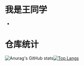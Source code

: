 # 我是王同学
 -
# 仓库统计
![Anurag's GitHub stats](https://github-readme-stats.vercel.app/api?username=geek-wynn&show_icons=true&theme=cobalt)[![Top Langs](https://github-readme-stats.vercel.app/api/top-langs/?username=geek-wynn&hide=javascript,html&theme=cobalt)](https://github.com/anuraghazra/github-readme-stats)

